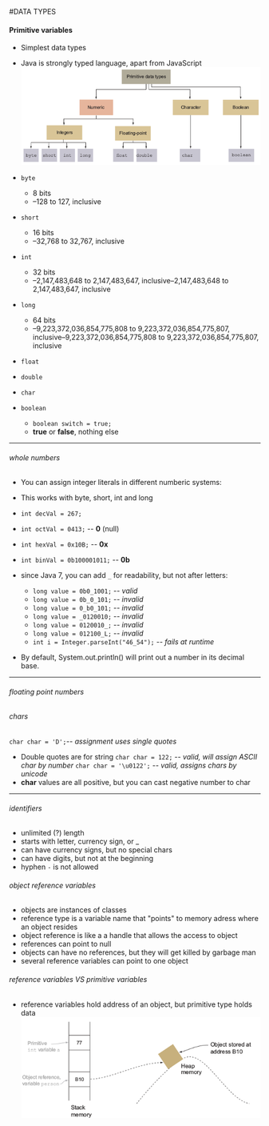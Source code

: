 #DATA TYPES

#### Primitive variables
* Simplest data types
* Java is strongly typed language, apart from JavaScript
![pic](https://github.com/Jekabz/someNotes/blob/master/JAVA%20STUFF/OCA_PREP/Screenshot%20from%202016-03-26%2011:31:59.png)



* `byte`
  * 8 bits
  * –128 to 127, inclusive
* `short`
  * 16 bits
  * –32,768 to 32,767, inclusive
* `int`
  * 32 bits
  * –2,147,483,648 to 2,147,483,647, inclusive–2,147,483,648 to 2,147,483,647, inclusive
* `long`
  * 64 bits
  * –9,223,372,036,854,775,808 to 9,223,372,036,854,775,807, inclusive–9,223,372,036,854,775,808 to 9,223,372,036,854,775,807, inclusive
* `float`
* `double`
* `char`
* `boolean`
  * `boolean switch = true;`
  * __true__ or __false__, nothing else

----
###### whole numbers
* You can assign integer literals in different  numberic systems:
* This works with byte, short, int and long
 * `int decVal = 267;`
 * `int octVal = 0413;` -- __0__ (null)
 * `int hexVal = 0x10B;` -- __0x__
 * `int binVal = 0b100001011;` -- __0b__

* since Java 7, you can add `_` for readability, but not after letters:
  * `long value = 0b0_1001;` -- *valid*
  * `long value = 0b_0_101;` -- *invalid*
  * `long value = 0_b0_101;` -- *invalid*
  * `long value = _0120010;` -- *invalid*
  * `long value = 0120010_;` -- *invalid*
  * `long value = 012100_L;` -- *invalid*
  * `int i = Integer.parseInt("46_54");` -- *fails at runtime*
* By default, System.out.println() will print out a number in its decimal base.

----
###### floating point numbers
###### chars

`char char = 'D';`-- *assignment uses single quotes*
* Double quotes are for string
`char char = 122;` -- *valid, will assign ASCII char by number*
`char char = '\u0122';` -- *valid, assigns chars by unicode*
* __char__ values are all positive, but you can cast negative number to char

----
###### identifiers
* unlimited (?) length
* starts with letter, currency sign, or _
* can have currency signs, but no special chars
* can have digits, but not at the beginning
* hyphen `-` is not allowed


###### object reference variables
* objects are instances of classes
* reference type is a variable name that "points" to memory adress where an object resides
* object reference is like a a handle that allows the access to object
* references can point to null
* objects can have no references, but they will get killed by garbage man
* several reference variables can point to one object

###### reference variables VS primitive variables
* reference variables hold address of an object, but primitive type holds data
![pic](https://github.com/Jekabz/someNotes/blob/master/JAVA%20STUFF/OCA_PREP/Screenshot%20from%202016-03-26%2017:43:11.png)
